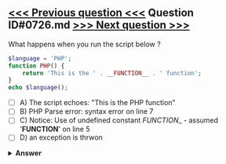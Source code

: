 [<<< Previous question <<<](0725.md)   Question ID#0726.md   [>>> Next question >>>](0727.md)
---

What happens when you run the script below ?

```php
$language = 'PHP';
function PHP() {
    return 'This is the ' . __FUNCTION__ . ' function';
}
echo $language();
```

- [ ] A) The script echoes: "This is the PHP function"
- [ ] B) PHP Parse error: syntax error on line 7
- [ ] C) Notice: Use of undefined constant _FUNCTION__ - assumed '__FUNCTION__' on line 5
- [ ] D) an exception is thrwon

<details><summary><b>Answer</b></summary>
<p>
  Answer: <strong>A</strong>
</p>
</details>
